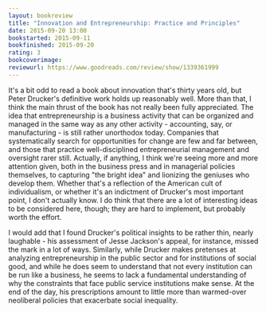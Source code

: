 ```yaml
---
layout: bookreview
title: "Innovation and Entrepreneurship: Practice and Principles"
date: 2015-09-20 13:00
bookstarted: 2015-09-11
bookfinished: 2015-09-20
rating: 3
bookcoverimage: 
reviewurl: https://www.goodreads.com/review/show/1339361999
---
```


It's a bit odd to read a book about innovation that's thirty years old, but Peter Drucker's definitive work holds up reasonably well. More than that, I think the main thrust of the book has not really been fully appreciated. The idea that entrepreneurship is a business activity that can be organized and managed in the same way as any other activity - accounting, say, or manufacturing - is still rather unorthodox today. Companies that systematically search for opportunities for change are few and far between, and those that practice well-disciplined entrepreneurial management and oversight rarer still. Actually, if anything, I think we're seeing more and more attention given, both in the business press and in managerial policies themselves, to capturing "the bright idea" and lionizing the geniuses who develop them. Whether that's a reflection of the American cult of individualism, or whether it's an indictment of Drucker's most important point, I don't actually know. I do think that there are a lot of interesting ideas to be considered here, though; they are hard to implement, but probably worth the effort.



I would add that I found Drucker's political insights to be rather thin, nearly laughable - his assessment of Jesse Jackson's appeal, for instance, missed the mark in a lot of ways. Similarly, while Drucker makes pretenses at analyzing entrepreneurship in the public sector and for institutions of social good, and while he does seem to understand that not every institution can be run like a business, he seems to lack a fundamental understanding of why the constraints that face public service institutions make sense. At the end of the day, his prescriptions amount to little more than warmed-over neoliberal policies that exacerbate social inequality.